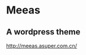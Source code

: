 # Meeas
<h2>A wordpress theme</h2>
<a href="http://meeas.asuper.com.cn/">http://meeas.asuper.com.cn/</a>
